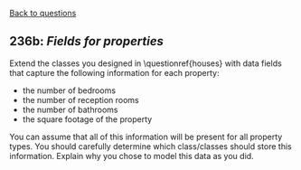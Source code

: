 [Back to questions](../README.md)

## 236b: *Fields for properties*

Extend the classes you designed in \questionref{houses} with data fields that capture the following
information for each property:

* the number of bedrooms
* the number of reception rooms
* the number of bathrooms
* the square footage of the property

You can assume that all of this information will be present for all property types.
You should carefully determine which class/classes should store this information.
Explain why you chose to model this data as you did.
